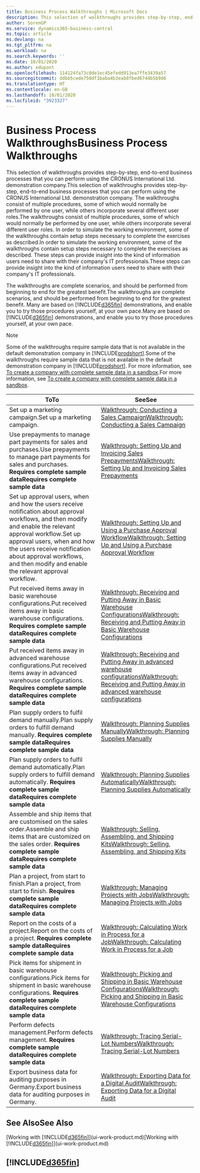 ```yaml
---
title: Business Process Walkthroughs | Microsoft Docs
description: This selection of walkthroughs provides step-by-step, end-to-end business processes that you can perform using the CRONUS International Ltd. demonstration company.
author: SorenGP
ms.service: dynamics365-business-central
ms.topic: article
ms.devlang: na
ms.tgt_pltfrm: na
ms.workload: na
ms.search.keywords: ''
ms.date: 10/01/2020
ms.author: edupont
ms.openlocfilehash: 114124fa73c0de1ec45efedd913ea7ffe3439a57
ms.sourcegitcommit: ddbb5cede750df1baba4b3eab8fbed6744b5b9d6
ms.translationtype: HT
ms.contentlocale: en-GB
ms.lasthandoff: 10/01/2020
ms.locfileid: "3923327"
---
```

# <a name="business-process-walkthroughs"></a><span data-ttu-id="a408a-103">Business Process Walkthroughs</span><span class="sxs-lookup"><span data-stu-id="a408a-103">Business Process Walkthroughs</span></span>

<span data-ttu-id="a408a-104">This selection of walkthroughs provides step-by-step, end-to-end business processes that you can perform using the CRONUS International Ltd. demonstration company.</span><span class="sxs-lookup"><span data-stu-id="a408a-104">This selection of walkthroughs provides step-by-step, end-to-end business processes that you can perform using the CRONUS International Ltd. demonstration company.</span></span> <span data-ttu-id="a408a-105">The walkthroughs consist of multiple procedures, some of which would normally be performed by one user, while others incorporate several different user roles.</span><span class="sxs-lookup"><span data-stu-id="a408a-105">The walkthroughs consist of multiple procedures, some of which would normally be performed by one user, while others incorporate several different user roles.</span></span> <span data-ttu-id="a408a-106">In order to simulate the working environment, some of the walkthroughs contain setup steps necessary to complete the exercises as described.</span><span class="sxs-lookup"><span data-stu-id="a408a-106">In order to simulate the working environment, some of the walkthroughs contain setup steps necessary to complete the exercises as described.</span></span> <span data-ttu-id="a408a-107">These steps can provide insight into the kind of information users need to share with their company's IT professionals.</span><span class="sxs-lookup"><span data-stu-id="a408a-107">These steps can provide insight into the kind of information users need to share with their company's IT professionals.</span></span>  

 <span data-ttu-id="a408a-108">The walkthroughs are complete scenarios, and should be performed from beginning to end for the greatest benefit.</span><span class="sxs-lookup"><span data-stu-id="a408a-108">The walkthroughs are complete scenarios, and should be performed from beginning to end for the greatest benefit.</span></span> <span data-ttu-id="a408a-109">Many are based on [!INCLUDE[d365fin](includes/d365fin_md.md)] demonstrations, and enable you to try those procedures yourself, at your own pace.</span><span class="sxs-lookup"><span data-stu-id="a408a-109">Many are based on [!INCLUDE[d365fin](includes/d365fin_md.md)] demonstrations, and enable you to try those procedures yourself, at your own pace.</span></span>  

> [!NOTE]
> <span data-ttu-id="a408a-110">Some of the walkthroughs require sample data that is not available in the default demonstration company in [!INCLUDE[prodshort](includes/prodshort.md)].</span><span class="sxs-lookup"><span data-stu-id="a408a-110">Some of the walkthroughs require sample data that is not available in the default demonstration company in [!INCLUDE[prodshort](includes/prodshort.md)].</span></span> <span data-ttu-id="a408a-111">For more information, see [To create a company with complete sample data in a sandbox](across-how-create-sandbox-environment.md#to-create-a-company-with-complete-sample-data-in-a-sandbox).</span><span class="sxs-lookup"><span data-stu-id="a408a-111">For more information, see [To create a company with complete sample data in a sandbox](across-how-create-sandbox-environment.md#to-create-a-company-with-complete-sample-data-in-a-sandbox).</span></span>

|<span data-ttu-id="a408a-112">To</span><span class="sxs-lookup"><span data-stu-id="a408a-112">To</span></span>|<span data-ttu-id="a408a-113">See</span><span class="sxs-lookup"><span data-stu-id="a408a-113">See</span></span>|  
|--------|---------|  
|<span data-ttu-id="a408a-114">Set up a marketing campaign.</span><span class="sxs-lookup"><span data-stu-id="a408a-114">Set up a marketing campaign.</span></span>|[<span data-ttu-id="a408a-115">Walkthrough: Conducting a Sales Campaign</span><span class="sxs-lookup"><span data-stu-id="a408a-115">Walkthrough: Conducting a Sales Campaign</span></span>](walkthrough-conducting-a-sales-campaign.md)|  
|<span data-ttu-id="a408a-116">Use prepayments to manage part payments for sales and purchases.</span><span class="sxs-lookup"><span data-stu-id="a408a-116">Use prepayments to manage part payments for sales and purchases.</span></span> <span data-ttu-id="a408a-117">**Requires complete sample data**</span><span class="sxs-lookup"><span data-stu-id="a408a-117">**Requires complete sample data**</span></span> |[<span data-ttu-id="a408a-118">Walkthrough: Setting Up and Invoicing Sales Prepayments</span><span class="sxs-lookup"><span data-stu-id="a408a-118">Walkthrough: Setting Up and Invoicing Sales Prepayments</span></span>](walkthrough-setting-up-and-invoicing-sales-prepayments.md)|  
|<span data-ttu-id="a408a-119">Set up approval users, when and how the users receive notification about approval workflows, and then modify and enable the relevant approval workflow.</span><span class="sxs-lookup"><span data-stu-id="a408a-119">Set up approval users, when and how the users receive notification about approval workflows, and then modify and enable the relevant approval workflow.</span></span>|[<span data-ttu-id="a408a-120">Walkthrough: Setting Up and Using a Purchase Approval Workflow</span><span class="sxs-lookup"><span data-stu-id="a408a-120">Walkthrough: Setting Up and Using a Purchase Approval Workflow</span></span>](walkthrough-setting-up-and-using-a-purchase-approval-workflow.md)|  
|<span data-ttu-id="a408a-121">Put received items away in basic warehouse configurations.</span><span class="sxs-lookup"><span data-stu-id="a408a-121">Put received items away in basic warehouse configurations.</span></span> <span data-ttu-id="a408a-122">**Requires complete sample data**</span><span class="sxs-lookup"><span data-stu-id="a408a-122">**Requires complete sample data**</span></span>|[<span data-ttu-id="a408a-123">Walkthrough: Receiving and Putting Away in Basic Warehouse Configurations</span><span class="sxs-lookup"><span data-stu-id="a408a-123">Walkthrough: Receiving and Putting Away in Basic Warehouse Configurations</span></span>](walkthrough-receiving-and-putting-away-in-basic-warehousing.md)|  
|<span data-ttu-id="a408a-124">Put received items away in advanced warehouse configurations.</span><span class="sxs-lookup"><span data-stu-id="a408a-124">Put received items away in advanced warehouse configurations.</span></span> <span data-ttu-id="a408a-125">**Requires complete sample data**</span><span class="sxs-lookup"><span data-stu-id="a408a-125">**Requires complete sample data**</span></span>|[<span data-ttu-id="a408a-126">Walkthrough: Receiving and Putting Away in advanced warehouse configurations</span><span class="sxs-lookup"><span data-stu-id="a408a-126">Walkthrough: Receiving and Putting Away in advanced warehouse configurations</span></span>](walkthrough-receiving-and-putting-away-in-advanced-warehousing.md)|  
|<span data-ttu-id="a408a-127">Plan supply orders to fulfil demand manually.</span><span class="sxs-lookup"><span data-stu-id="a408a-127">Plan supply orders to fulfill demand manually.</span></span> <span data-ttu-id="a408a-128">**Requires complete sample data**</span><span class="sxs-lookup"><span data-stu-id="a408a-128">**Requires complete sample data**</span></span>|[<span data-ttu-id="a408a-129">Walkthrough: Planning Supplies Manually</span><span class="sxs-lookup"><span data-stu-id="a408a-129">Walkthrough: Planning Supplies Manually</span></span>](walkthrough-planning-supplies-manually.md)|  
|<span data-ttu-id="a408a-130">Plan supply orders to fulfil demand automatically.</span><span class="sxs-lookup"><span data-stu-id="a408a-130">Plan supply orders to fulfill demand automatically.</span></span> <span data-ttu-id="a408a-131">**Requires complete sample data**</span><span class="sxs-lookup"><span data-stu-id="a408a-131">**Requires complete sample data**</span></span>|[<span data-ttu-id="a408a-132">Walkthrough: Planning Supplies Automatically</span><span class="sxs-lookup"><span data-stu-id="a408a-132">Walkthrough: Planning Supplies Automatically</span></span>](walkthrough-planning-supplies-automatically.md)|  
|<span data-ttu-id="a408a-133">Assemble and ship items that are customised on the sales order.</span><span class="sxs-lookup"><span data-stu-id="a408a-133">Assemble and ship items that are customized on the sales order.</span></span> <span data-ttu-id="a408a-134">**Requires complete sample data**</span><span class="sxs-lookup"><span data-stu-id="a408a-134">**Requires complete sample data**</span></span>|[<span data-ttu-id="a408a-135">Walkthrough: Selling, Assembling, and Shipping Kits</span><span class="sxs-lookup"><span data-stu-id="a408a-135">Walkthrough: Selling, Assembling, and Shipping Kits</span></span>](walkthrough-selling-assembling-and-shipping-kits.md)|  
|<span data-ttu-id="a408a-136">Plan a project, from start to finish.</span><span class="sxs-lookup"><span data-stu-id="a408a-136">Plan a project, from start to finish.</span></span> <span data-ttu-id="a408a-137">**Requires complete sample data**</span><span class="sxs-lookup"><span data-stu-id="a408a-137">**Requires complete sample data**</span></span>|[<span data-ttu-id="a408a-138">Walkthrough: Managing Projects with Jobs</span><span class="sxs-lookup"><span data-stu-id="a408a-138">Walkthrough: Managing Projects with Jobs</span></span>](walkthrough-managing-projects-with-jobs.md)|  
|<span data-ttu-id="a408a-139">Report on the costs of a project.</span><span class="sxs-lookup"><span data-stu-id="a408a-139">Report on the costs of a project.</span></span> <span data-ttu-id="a408a-140">**Requires complete sample data**</span><span class="sxs-lookup"><span data-stu-id="a408a-140">**Requires complete sample data**</span></span>|[<span data-ttu-id="a408a-141">Walkthrough: Calculating Work in Process for a Job</span><span class="sxs-lookup"><span data-stu-id="a408a-141">Walkthrough: Calculating Work in Process for a Job</span></span>](walkthrough-calculating-work-in-process-for-a-job.md)|  
|<span data-ttu-id="a408a-142">Pick items for shipment in basic warehouse configurations.</span><span class="sxs-lookup"><span data-stu-id="a408a-142">Pick items for shipment in basic warehouse configurations.</span></span> <span data-ttu-id="a408a-143">**Requires complete sample data**</span><span class="sxs-lookup"><span data-stu-id="a408a-143">**Requires complete sample data**</span></span>|[<span data-ttu-id="a408a-144">Walkthrough: Picking and Shipping in Basic Warehouse Configurations</span><span class="sxs-lookup"><span data-stu-id="a408a-144">Walkthrough: Picking and Shipping in Basic Warehouse Configurations</span></span>](walkthrough-picking-and-shipping-in-basic-warehousing.md)|  
|<span data-ttu-id="a408a-145">Perform defects management.</span><span class="sxs-lookup"><span data-stu-id="a408a-145">Perform defects management.</span></span> <span data-ttu-id="a408a-146">**Requires complete sample data**</span><span class="sxs-lookup"><span data-stu-id="a408a-146">**Requires complete sample data**</span></span>|[<span data-ttu-id="a408a-147">Walkthrough: Tracing Serial-Lot Numbers</span><span class="sxs-lookup"><span data-stu-id="a408a-147">Walkthrough: Tracing Serial-Lot Numbers</span></span>](walkthrough-tracing-serial-lot-numbers.md)|
|<span data-ttu-id="a408a-148">Export business data for auditing purposes in Germany.</span><span class="sxs-lookup"><span data-stu-id="a408a-148">Export business data for auditing purposes in Germany.</span></span>|[<span data-ttu-id="a408a-149">Walkthrough: Exporting Data for a Digital Audit</span><span class="sxs-lookup"><span data-stu-id="a408a-149">Walkthrough: Exporting Data for a Digital Audit</span></span>](LocalFunctionality/Germany/walkthrough-exporting-data-for-a-digital-audit.md)|

## <a name="see-also"></a><span data-ttu-id="a408a-150">See Also</span><span class="sxs-lookup"><span data-stu-id="a408a-150">See Also</span></span>

<span data-ttu-id="a408a-151">[Working with [!INCLUDE[d365fin](includes/d365fin_md.md)]](ui-work-product.md)</span><span class="sxs-lookup"><span data-stu-id="a408a-151">[Working with [!INCLUDE[d365fin](includes/d365fin_md.md)]](ui-work-product.md)</span></span>  

## [!INCLUDE[d365fin](includes/free_trial_md.md)]  
